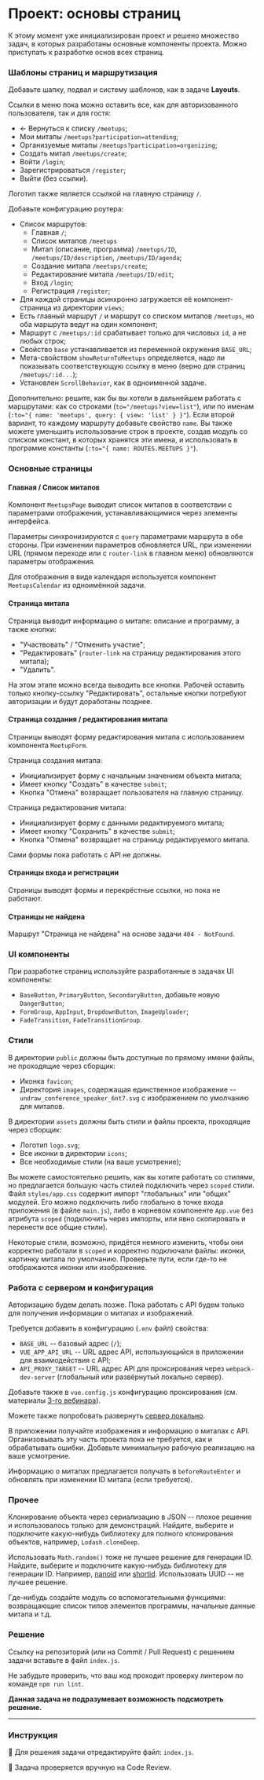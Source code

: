 # Проект: основы страниц

К этому момент уже инициализирован проект и решено множество задач, в которых разработаны основные компоненты проекта. Можно приступать к разработке основ всех страниц.

### Шаблоны страниц и маршрутизация

Добавьте шапку, подвал и систему шаблонов, как в задаче **Layouts**.

Ссылки в меню пока можно оставить все, как для авторизованного пользователя, так и для гостя:
- ← Вернуться к списку `/meetups`;
- Мои митапы `/meetups?participation=attending`;
- Организуемые митапы `/meetups?participation=organizing`;
- Создать митап `/meetups/create`;
- Войти `/login`;
- Зарегистрироваться `/register`;
- Выйти (без ссылки).

Логотип также является ссылкой на главную страницу `/`.  

Добавьте конфигурацию роутера:
- Список маршрутов: 
    - Главная `/`;
    - Список митапов `/meetups`
    - Митап (описание, программа) `/meetups/ID`, `/meetups/ID/description`, `/meetups/ID/agenda`;
    - Создание митапа `/meetups/create`;
    - Редактирование митапа `/meetups/ID/edit`;
    - Вход `/login`;
    - Регистрация `/register`;
- Для каждой страницы асинхронно загружается её компонент-страница из директории `views`;
- Есть главный маршрут `/` и маршрут со списком митапов `/meetups`, но оба маршрута ведут на один компонент;
- Маршрут с `/meetups/:id` срабатывает только для числовых `id`, а не любых строк;
- Свойство `base` устанавливается из переменной окружения `BASE_URL`;
- Мета-свойством `showReturnToMeetups` определяется, надо ли показывать соответствующую ссылку в меню (верно для страниц `/meetups/:id...`);
- Установлен `ScrollBehavior`, как в одноименной задаче.

Дополнительно: решите, как бы вы хотели в дальнейшем работать с маршрутами: как со строками (`to="/meetups?view=list"`), или по именам (`:to="{ name: 'meetups', query: { view: 'list' } }"`). Если второй вариант, то каждому маршруту добавьте свойство `name`. Вы также можете уменьшить использование строк в проекте, создав модуль со списком констант, в которых хранятся эти имена, и использовать в программе константы (`:to="{ name: ROUTES.MEETUPS }"`). 

### Основные страницы

#### Главная / Список митапов

Компонент `MeetupsPage` выводит список митапов в соответствии с параметрами отображения, устанавливающимися через элементы интерфейса. 

Параметры синхронизируются с `query` параметрами маршрута в обе стороны. При изменении параметров обновляется URL, при изменении URL (прямом переходе или с `router-link` в главном меню) обновляются параметры отображения.

Для отображения в виде календаря используется компонент `MeetupsCalendar` из одноимённой задачи.

#### Страница митапа

Страница выводит информацию о митапе: описание и программу, а также кнопки:
- "Участвовать" / "Отменить участие";
- "Редактировать" (`router-link` на страницу редактирования этого митапа);
- "Удалить".

На этом этапе можно всегда выводить все кнопки. Рабочей оставить только кнопку-ссылку "Редактировать", остальные кнопки потребуют авторизации и будут доработаны позднее.

#### Страница создания / редактирования митапа

Страницы выводят форму редактирования митапа с использованием компонента `MeetupForm`. 

Страница создания митапа:
- Инициализирует форму с начальным значением объекта митапа;
- Имеет кнопку "Создать" в качестве `submit`;
- Кнопка "Отмена" возвращает пользователя на главную страницу.

Страница редактирования митапа:
- Инициализирует форму с данными редактируемого митапа;
- Имеет кнопку "Сохранить" в качестве `submit`;
- Кнопка "Отмена" возвращает на страницу редактируемого митапа. 

Сами формы пока работать с API не должны.

#### Страницы входа и регистрации

Страницы выводят формы и перекрёстные ссылки, но пока не работают.

#### Страницы не найдена

Маршрут "Страница не найдена" на основе задачи `404 - NotFound`.

### UI компоненты

При разработке страниц используйте разработанные в задачах UI компоненты:
- `BaseButton`, `PrimaryButton`, `SecondaryButton`, добавьте новую `DangerButton`;
- `FormGroup`, `AppInput`, `DropdownButton`, `ImageUploader`;
- `FadeTransition`, `FadeTransitionGroup`.

### Стили

В директории `public` должны быть доступные по прямому имени файлы, не проходящие через сборщик: 
- Иконка `favicon`;
- Директория `images`, содержащая единственное изображение -- `undraw_conference_speaker_6nt7.svg` с изображением по умолчанию для митапов.

В директории `assets` должны быть стили и файлы проекта, проходящие через сборщик:
- Логотип `logo.svg`;
- Все иконки в директории `icons`;
- Все необходимые стили (на ваше усмотрение);

Вы можете самостоятельно решить, как вы хотите работать со стилями, но предлагается большую часть стилей подключить через `scoped` стили. Файл `styles/app.css` содержит импорт "глобальных" или "общих" модулей. Его можно подключить либо глобально в точке входа приложения (в файле `main.js`), либо в корневом компоненте `App.vue` без атрибута `scoped` (подключить через импорты, или явно скопировать и перенести все общие стили).

Некоторые стили, возможно, придётся немного изменить, чтобы они корректно работали в `scoped` и корректно подключали файлы: иконки, картинку митапа по умолчанию. Проверьте пути, если где-то не отображаются иконки или изображение.

### Работа с сервером и конфигурация

Авторизацию будем делать позже. Пока работать с API будем только для получения информации о митапах и изображений.

Требуется добавить в конфигурацию (`.env` файл) свойства:
- `BASE_URL` -- базовый адрес (`/`);
- `VUE_APP_API_URL` -- URL адрес API, использующийся в приложении для взаимодействия с API;
- `API_PROXY_TARGET` -- URL адрес API для проксирования через `webpack-dev-server` (глобальный или развёрнутый локально сервер).

Добавьте также в `vue.config.js` конфигурацию проксирования (см. материалы [3-го вебинара](https://github.com/js-tasks-ru/vuejs-20200615-course-materials/tree/master/03-VueCLI/02-meetups-page-app)).

Можете также попробовать развернуть [сервер локально](https://github.com/javascriptru/course-vue-backend).

В приложении получайте изображения и информацию о митапах с API. Организовывать эту часть проекта пока не требуется, как и обрабатывать ошибки. Добавьте минимальную рабочую реализацию на ваше усмотрение.

Информацию о митапах предлагается получать в `beforeRouteEnter` и обновлять при изменении ID митапа (если требуется).

### Прочее

Клонирование объекта через сериализацию в JSON -- плохое решение и использовалось только для демонстраций. Найдите, выберите и подключите какую-нибудь библиотеку для полного клонирования объектов, например, `Lodash.cloneDeep`.

Использовать `Math.random()` тоже не лучшее решение для генерации ID. Найдите, выберите и подключите какую-нибудь библиотеку для генерации ID. Например, [nanoid](https://zelark.github.io/nano-id-cc/) или [shortid](https://www.npmjs.com/package/shortid). Использовать UUID -- не лучшее решение.

Где-нибудь создайте модуль со вспомогательными функциями: возвращающие список типов элементов программы, начальные данные митапа и т.д.

### Решение

Ссылку на репозиторий (или на Commit / Pull Request) с решением задачи вставьте в файл `index.js`.

Не забудьте проверить, что ваш код проходит проверку линтером по команде `npm run lint`.

**Данная задача не подразумевает возможность подсмотреть решение.**

---

### Инструкция

📝 Для решения задачи отредактируйте файл: `index.js`.

💬 Задача проверяется вручную на Code Review.

